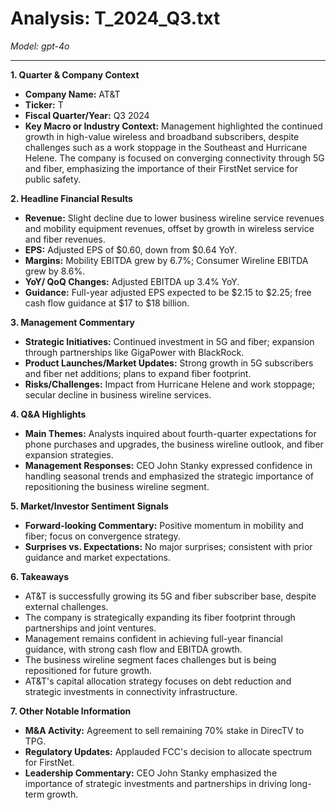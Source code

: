 # Analysis: T_2024_Q3.txt

*Model: gpt-4o*

---

**1. Quarter & Company Context**
- **Company Name:** AT&T
- **Ticker:** T
- **Fiscal Quarter/Year:** Q3 2024
- **Key Macro or Industry Context:** Management highlighted the continued growth in high-value wireless and broadband subscribers, despite challenges such as a work stoppage in the Southeast and Hurricane Helene. The company is focused on converging connectivity through 5G and fiber, emphasizing the importance of their FirstNet service for public safety.

**2. Headline Financial Results**
- **Revenue:** Slight decline due to lower business wireline service revenues and mobility equipment revenues, offset by growth in wireless service and fiber revenues.
- **EPS:** Adjusted EPS of $0.60, down from $0.64 YoY.
- **Margins:** Mobility EBITDA grew by 6.7%; Consumer Wireline EBITDA grew by 8.6%.
- **YoY/ QoQ Changes:** Adjusted EBITDA up 3.4% YoY.
- **Guidance:** Full-year adjusted EPS expected to be $2.15 to $2.25; free cash flow guidance at $17 to $18 billion.

**3. Management Commentary**
- **Strategic Initiatives:** Continued investment in 5G and fiber; expansion through partnerships like GigaPower with BlackRock.
- **Product Launches/Market Updates:** Strong growth in 5G subscribers and fiber net additions; plans to expand fiber footprint.
- **Risks/Challenges:** Impact from Hurricane Helene and work stoppage; secular decline in business wireline services.

**4. Q&A Highlights**
- **Main Themes:** Analysts inquired about fourth-quarter expectations for phone purchases and upgrades, the business wireline outlook, and fiber expansion strategies.
- **Management Responses:** CEO John Stanky expressed confidence in handling seasonal trends and emphasized the strategic importance of repositioning the business wireline segment.

**5. Market/Investor Sentiment Signals**
- **Forward-looking Commentary:** Positive momentum in mobility and fiber; focus on convergence strategy.
- **Surprises vs. Expectations:** No major surprises; consistent with prior guidance and market expectations.

**6. Takeaways**
- AT&T is successfully growing its 5G and fiber subscriber base, despite external challenges.
- The company is strategically expanding its fiber footprint through partnerships and joint ventures.
- Management remains confident in achieving full-year financial guidance, with strong cash flow and EBITDA growth.
- The business wireline segment faces challenges but is being repositioned for future growth.
- AT&T's capital allocation strategy focuses on debt reduction and strategic investments in connectivity infrastructure.

**7. Other Notable Information**
- **M&A Activity:** Agreement to sell remaining 70% stake in DirecTV to TPG.
- **Regulatory Updates:** Applauded FCC's decision to allocate spectrum for FirstNet.
- **Leadership Commentary:** CEO John Stanky emphasized the importance of strategic investments and partnerships in driving long-term growth.